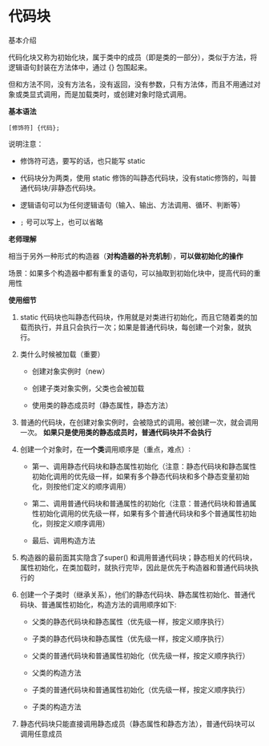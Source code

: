 # 代码块

基本介绍

代码化块又称为初始化块，属于类中的成员（即是类的一部分），类似于方法，将逻辑语句封装在方法体中，通过 {} 包围起来。

但和方法不同，没有方法名，没有返回，没有参数，只有方法体，而且不用通过对象或类显式调用，而是加载类时，或创建对象时隐式调用。

**基本语法**

`[修饰符] {代码};`

说明注意：

- 修饰符可选，要写的话，也只能写 static

- 代码块分为两类，使用 static 修饰的叫静态代码块，没有static修饰的，叫普通代码块/非静态代码块。

- 逻辑语句可以为任何逻辑语句（输入、输出、方法调用、循环、判断等）

- `;` 号可以写上，也可以省略

**老师理解**

相当于另外一种形式的构造器（**对构造器的补充机制**），**可以做初始化的操作**

场景：如果多个构造器中都有重复的语句，可以抽取到初始化块中，提高代码的重用性

**使用细节**

1. static 代码块也叫静态代码块，作用就是对类进行初始化，而且它随着类的加载而执行，并且只会执行一次；如果是普通代码块，每创建一个对象，就执行。

2. 类什么时候被加载（重要）
   
   - 创建对象实例时（new）
   
   - 创建子类对象实例，父类也会被加载
   
   - 使用类的静态成员时（静态属性，静态方法）

3. 普通的代码块，在创建对象实例时，会被隐式的调用。被创建一次，就会调用一次。
   **如果只是使用类的静态成员时，普通代码块并不会执行**

4. 创建一个对象时，在**一个类**调用顺序是（重点，难点）∶
   
   - 第一、调用静态代码块和静态属性初始化（注意：静态代码块和静态属性初始化调用的优先级一样，如果有多个静态代码块和多个静态变量初始化，则按他们定义的顺序调用）
   
   - 第二、调用普通代码块和普通属性的初始化（注意：普通代码块和普通属性初始化调用的优先级一样，如果有多个普通代码块和多个普通属性初始化，则按定义顺序调用）
   
   - 最后、调用构造方法

5. 构造器的最前面其实隐含了super() 和调用普通代码块；静态相关的代码块，属性初始化，在类加载时，就执行完毕，因此是优先于构造器和普通代码块执行的

6. 创建一个子类时（继承关系），他们的静态代码块、静态属性初始化、普通代码块、普通属性初始化，构造方法的调用顺序如下:
   
   - 父类的静态代码块和静态属性（优先级一样，按定义顺序执行）
   
   - 子类的静态代码块和静态属性（优先级一样，按定义顺序执行）
   
   - 父类的普通代码块和普通属性初始化（优先级一样，按定义顺序执行）
   
   - 父类的构造方法
   
   - 子类的普通代码块和普通属性初始化（优先级一样，按定义顺序执行）
   
   - 子类的构造方法

7. 静态代码块只能直接调用静态成员（静态属性和静态方法），普通代码块可以调用任意成员


